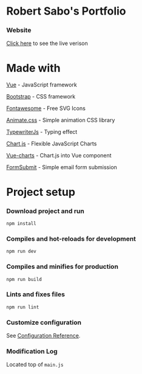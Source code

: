 # Robert Sabo's Portfolio

### Website

[Click here](https://robbysabo.github.io/Portfolio/) to see the live verison

# Made with

[Vue](https://vuejs.org/) - JavaScript framework

[Bootstrap](https://getbootstrap.com/) - CSS framework

[Fontawesome](https://fontawesome.com/) - Free SVG Icons

[Animate.css](https://animate.style/) - Simple animation CSS library

[TypewriterJs](https://github.com/tameemsafi/typewriterjs) - Typing effect

[Chart.js](https://www.chartjs.org/) - Flexible JavaScript Charts

[Vue-charts](https://vue-chartjs.org/) - Chart.js into Vue component

[FormSubmit](https://formsubmit.co/) - Simple email form submission

# Project setup

### Download project and run

```
npm install
```

### Compiles and hot-reloads for development

```
npm run dev
```

### Compiles and minifies for production

```
npm run build
```

### Lints and fixes files

```
npm run lint
```

### Customize configuration

See [Configuration Reference](https://cli.vuejs.org/config/).

### Modification Log

Located top of `main.js`
